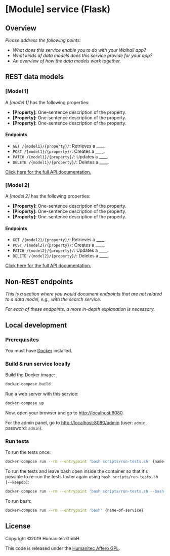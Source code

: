 # [Module] service (Flask)

## Overview

_Please address the following points:_

-  _What does this service enable you to do with your Walhall app?_
-  _What kinds of data models does this service provide for your app?_
-  _An overview of how the data models work together._

## REST data models

### [Model 1]

A _[model 1]_ has the following properties:

-  **[Property]:** One-sentence description of the property.
-  **[Property]:** One-sentence description of the property.
-  **[Property]:** One-sentence description of the property.

#### Endpoints

-  `GET /{model1}/{property}/`: Retrieves a ____.
-  `POST /{model1}/{property}/`: Creates a ____.
-  `PATCH /{model1}/{property}/`: Updates a ____.
-  `DELETE /{model1}/{property}/`: Deletes a ____.

[Click here for the full API documentation.](#point-this-link-to-swagger-docs)

### [Model 2]

A _[model 2]_ has the following properties:

-  **[Property]:** One-sentence description of the property.
-  **[Property]:** One-sentence description of the property.
-  **[Property]:** One-sentence description of the property.

#### Endpoints

-  `GET /{model2}/{property}/`: Retrieves a ____.
-  `POST /{model2}/{property}/`: Creates a ____.
-  `PATCH /{model2}/{property}/`: Updates a ____.
-  `DELETE /{model2}/{property}/`: Deletes a ____.

[Click here for the full API documentation.](#point-this-link-to-swagger-docs)

## Non-REST endpoints

_This is a section where you would document endpoints that are not related to a data model, e.g., with the search service._

_For each of these endpoints, a more in-depth explanation is necessary._

## Local development

### Prerequisites

You must have [Docker](https://www.docker.com/) installed.

### Build & run service locally

Build the Docker image:

```bash
docker-compose build
```

Run a web server with this service:

```bash
docker-compose up
```

Now, open your browser and go to [http://localhost:8080](http://localhost:8080).

For the admin panel, go to [http://localhost:8080/admin](http://localhost:8080/admin)
(user: `admin`, password: `admin`).

### Run tests

To run the tests once:

```bash
docker-compose run --rm --entrypoint 'bash scripts/run-tests.sh' {name-of-service}
```

To run the tests and leave bash open inside the container so that it's possible to
re-run the tests faster again using `bash scripts/run-tests.sh [--keepdb]`:

```bash
docker-compose run --rm --entrypoint 'bash scripts/run-tests.sh --bash-on-finish' {name-of-service}
```

To run bash:

```bash
docker-compose run --rm --entrypoint 'bash' {name-of-service}
```

## License

Copyright &#169;2019 Humanitec GmbH.

This code is released under the [Humanitec Affero GPL](LICENSE).
